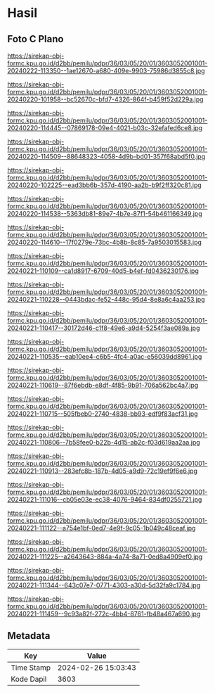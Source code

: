 # Hasil

## Foto C Plano

https://sirekap-obj-formc.kpu.go.id/d2bb/pemilu/pdpr/36/03/05/20/01/3603052001001-20240222-113350--1ae12670-a680-409e-9903-75986d3855c8.jpg

https://sirekap-obj-formc.kpu.go.id/d2bb/pemilu/pdpr/36/03/05/20/01/3603052001001-20240220-101958--bc52670c-bfd7-4326-864f-b459f52d229a.jpg

https://sirekap-obj-formc.kpu.go.id/d2bb/pemilu/pdpr/36/03/05/20/01/3603052001001-20240220-114445--07869178-09e4-4021-b03c-32efafed6ce8.jpg

https://sirekap-obj-formc.kpu.go.id/d2bb/pemilu/pdpr/36/03/05/20/01/3603052001001-20240220-114509--88648323-4058-4d9b-bd01-357f68abd5f0.jpg

https://sirekap-obj-formc.kpu.go.id/d2bb/pemilu/pdpr/36/03/05/20/01/3603052001001-20240220-102225--ead3bb6b-357d-4190-aa2b-b9f2ff320c81.jpg

https://sirekap-obj-formc.kpu.go.id/d2bb/pemilu/pdpr/36/03/05/20/01/3603052001001-20240220-114538--5363db81-89e7-4b7e-87f1-54b461166349.jpg

https://sirekap-obj-formc.kpu.go.id/d2bb/pemilu/pdpr/36/03/05/20/01/3603052001001-20240220-114610--17f0279e-73bc-4b8b-8c85-7a9503015583.jpg

https://sirekap-obj-formc.kpu.go.id/d2bb/pemilu/pdpr/36/03/05/20/01/3603052001001-20240221-110109--ca1d8917-6709-40d5-b4ef-fd0436230176.jpg

https://sirekap-obj-formc.kpu.go.id/d2bb/pemilu/pdpr/36/03/05/20/01/3603052001001-20240221-110228--0443bdac-fe52-448c-95d4-8e8a6c4aa253.jpg

https://sirekap-obj-formc.kpu.go.id/d2bb/pemilu/pdpr/36/03/05/20/01/3603052001001-20240221-110417--30172d46-c1f8-49e6-a9d4-5254f3ae089a.jpg

https://sirekap-obj-formc.kpu.go.id/d2bb/pemilu/pdpr/36/03/05/20/01/3603052001001-20240221-110535--eab10ee4-c6b5-4fc4-a0ac-e56039dd8961.jpg

https://sirekap-obj-formc.kpu.go.id/d2bb/pemilu/pdpr/36/03/05/20/01/3603052001001-20240221-110619--87f6ebdb-e8df-4f85-9b91-706a562bc4a7.jpg

https://sirekap-obj-formc.kpu.go.id/d2bb/pemilu/pdpr/36/03/05/20/01/3603052001001-20240221-110715--505fbeb0-2740-4838-bb93-edf9f83acf31.jpg

https://sirekap-obj-formc.kpu.go.id/d2bb/pemilu/pdpr/36/03/05/20/01/3603052001001-20240221-110806--7b58fee0-b22b-4d15-ab2c-f03d619aa2aa.jpg

https://sirekap-obj-formc.kpu.go.id/d2bb/pemilu/pdpr/36/03/05/20/01/3603052001001-20240221-110913--283efc8b-187b-4d05-a9d9-72c19ef9f6e6.jpg

https://sirekap-obj-formc.kpu.go.id/d2bb/pemilu/pdpr/36/03/05/20/01/3603052001001-20240221-111016--cb05e03e-ec38-4076-9464-834df0255721.jpg

https://sirekap-obj-formc.kpu.go.id/d2bb/pemilu/pdpr/36/03/05/20/01/3603052001001-20240221-111122--a754e1bf-0ed7-4e9f-9c05-1b049c48ceaf.jpg

https://sirekap-obj-formc.kpu.go.id/d2bb/pemilu/pdpr/36/03/05/20/01/3603052001001-20240221-111225--a2643643-884a-4a74-8a71-0ed8a4909ef0.jpg

https://sirekap-obj-formc.kpu.go.id/d2bb/pemilu/pdpr/36/03/05/20/01/3603052001001-20240221-111344--643c07e7-0771-4303-a30d-5d32fa9c1784.jpg

https://sirekap-obj-formc.kpu.go.id/d2bb/pemilu/pdpr/36/03/05/20/01/3603052001001-20240221-111459--9c93a82f-272c-4bb4-8761-fb48a467a690.jpg


## Metadata

| Key        | Value               |
| ---------- | ------------------- |
| Time Stamp | 2024-02-26 15:03:43 |
| Kode Dapil | 3603                |



